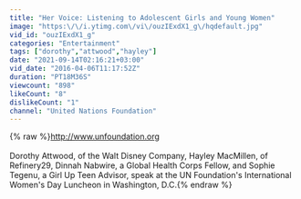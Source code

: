 ```yaml
---
title: "Her Voice: Listening to Adolescent Girls and Young Women"
image: "https:\/\/i.ytimg.com\/vi\/ouzIExdX1_g\/hqdefault.jpg"
vid_id: "ouzIExdX1_g"
categories: "Entertainment"
tags: ["dorothy","attwood","hayley"]
date: "2021-09-14T02:16:21+03:00"
vid_date: "2016-04-06T11:17:52Z"
duration: "PT18M36S"
viewcount: "898"
likeCount: "8"
dislikeCount: "1"
channel: "United Nations Foundation"
---
```

{% raw %}<a rel="nofollow" target="blank" href="http://www.unfoundation.org">http://www.unfoundation.org</a><br /><br />Dorothy Attwood, of the Walt Disney Company, Hayley MacMillen, of Refinery29, Dinnah Nabwire, a Global Health Corps Fellow, and Sophie Tegenu, a Girl Up Teen Advisor, speak at the UN Foundation's International Women's Day Luncheon in Washington, D.C.{% endraw %}
